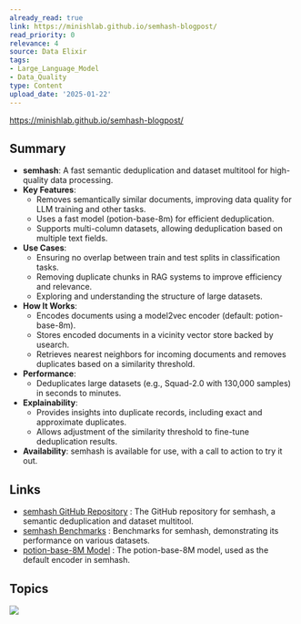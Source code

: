 ```yaml
---
already_read: true
link: https://minishlab.github.io/semhash-blogpost/
read_priority: 0
relevance: 4
source: Data Elixir
tags:
- Large_Language_Model
- Data_Quality
type: Content
upload_date: '2025-01-22'
---
```


https://minishlab.github.io/semhash-blogpost/
## Summary

- **semhash**: A fast semantic deduplication and dataset multitool for high-quality data processing.
- **Key Features**:
  - Removes semantically similar documents, improving data quality for LLM training and other tasks.
  - Uses a fast model (potion-base-8m) for efficient deduplication.
  - Supports multi-column datasets, allowing deduplication based on multiple text fields.
- **Use Cases**:
  - Ensuring no overlap between train and test splits in classification tasks.
  - Removing duplicate chunks in RAG systems to improve efficiency and relevance.
  - Exploring and understanding the structure of large datasets.
- **How It Works**:
  - Encodes documents using a model2vec encoder (default: potion-base-8m).
  - Stores encoded documents in a vicinity vector store backed by usearch.
  - Retrieves nearest neighbors for incoming documents and removes duplicates based on a similarity threshold.
- **Performance**:
  - Deduplicates large datasets (e.g., Squad-2.0 with 130,000 samples) in seconds to minutes.
- **Explainability**:
  - Provides insights into duplicate records, including exact and approximate duplicates.
  - Allows adjustment of the similarity threshold to fine-tune deduplication results.
- **Availability**: semhash is available for use, with a call to action to try it out.
## Links

- [semhash GitHub Repository](https://github.com/MinishLab/semhash) : The GitHub repository for semhash, a semantic deduplication and dataset multitool.
- [semhash Benchmarks](https://github.com/MinishLab/semhash?tab=readme-ov-file#benchmarks) : Benchmarks for semhash, demonstrating its performance on various datasets.
- [potion-base-8M Model](https://huggingface.co/minishlab/potion-base-8M) : The potion-base-8M model, used as the default encoder in semhash.

## Topics

![](topics/Tool/semhash)